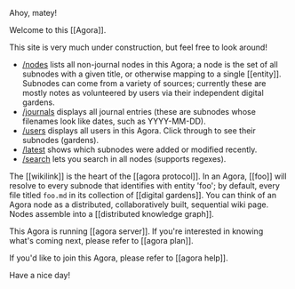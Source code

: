 Ahoy, matey!

Welcome to this [[Agora]].

 This site is very much under construction, but feel free to look around! 
 
- [/nodes](/nodes) lists all non-journal nodes in this Agora; a node is the set of all subnodes with a given title, or otherwise mapping to a single [[entity]]. Subnodes can come from a variety of sources; currently these are mostly notes as volunteered by users via their independent digital gardens.
- [/journals](/journals) displays all journal entries (these are subnodes whose filenames look like dates, such as YYYY-MM-DD).
- [/users](/users) displays all users in this Agora. Click through to see their subnodes (gardens).
- [/latest](/latest) shows which subnodes were added or modified recently.
- [/search](/search) lets you search in all nodes (supports regexes).

The [[wikilink]] is the heart of the [[agora protocol]]. In an Agora, [[foo]] will resolve to every subnode that identifies with entity 'foo'; by default, every file titled ```foo.md``` in its collection of [[digital gardens]]. You can think of an Agora node as a distributed, collaboratively built, sequential wiki page. Nodes assemble into a [[distributed knowledge graph]].

This Agora is running [[agora server]]. If you're interested in knowing what's coming next, please refer to [[agora plan]]. 

If you'd like to join this Agora, please refer to [[agora help]]. 

Have a nice day!

